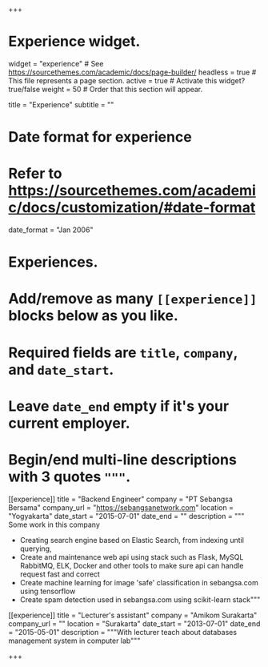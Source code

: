 +++
# Experience widget.
widget = "experience"  # See https://sourcethemes.com/academic/docs/page-builder/
headless = true  # This file represents a page section.
active = true  # Activate this widget? true/false
weight = 50  # Order that this section will appear.

title = "Experience"
subtitle = ""

# Date format for experience
#   Refer to https://sourcethemes.com/academic/docs/customization/#date-format
date_format = "Jan 2006"

# Experiences.
#   Add/remove as many `[[experience]]` blocks below as you like.
#   Required fields are `title`, `company`, and `date_start`.
#   Leave `date_end` empty if it's your current employer.
#   Begin/end multi-line descriptions with 3 quotes `"""`.
[[experience]]
  title = "Backend Engineer"
  company = "PT Sebangsa Bersama"
  company_url = "https://sebangsanetwork.com"
  location = "Yogyakarta"
  date_start = "2015-07-01"
  date_end = ""
  description = """
  Some work in this company 

  - Creating search engine based on Elastic Search, from indexing until querying, 
  - Create and maintenance web api using stack such as Flask, MySQL RabbitMQ, ELK, Docker and other tools to make sure api can handle request fast and correct 
  - Create machine learning for image 'safe' classification in sebangsa.com using tensorflow 
  - Create spam detection used in sebangsa.com using scikit-learn stack"""

[[experience]]
  title = "Lecturer's assistant"
  company = "Amikom Surakarta"
  company_url = ""
  location = "Surakarta"
  date_start = "2013-07-01"
  date_end = "2015-05-01"
  description = """With lecturer teach about databases management system in computer lab"""

+++
